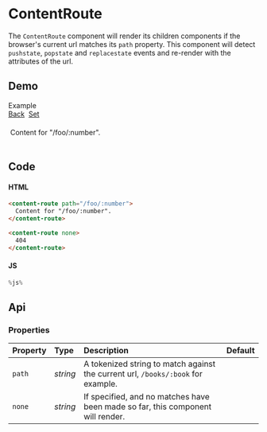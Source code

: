 # ContentRoute
The `ContentRoute` component will render its children components if the browser's current url matches its `path` property. This component will detect `pushstate`, `popstate` and `replacestate` events and re-render with the attributes of the url.

## Demo

<div class="example">
  <div class="header">Example</div>
  <div class="content">
    <a href="#" id="content-route-link-2">Back</a><a href="#" id="content-route-link-1">Set</a>
    <content-route path="/foo/:number">
      Content for "/foo/:number".
    </content-route>
  </div>
</div>

## Code

#### HTML
```html
<content-route path="/foo/:number">
  Content for "/foo/:number".
</content-route>

<content-route none>
  404
</content-route>
```

#### JS
```js
%js%
```

<style>
  content-route {
    margin-top: 16px;
    border: 1px solid var(--border);
    padding: 4px;
    display: block;
    min-height: 32px;
    color: var(--info);
  }

  #content-route-link-1,
  #content-route-link-2 {
    font-size: 14px;
    font-family: var(--subheader);
    margin-right: 8px;
  }
</style>

## Api

### Properties

| Property | Type | Description | Default |
| :--- | :--- | :--- | :--- |
| `path` | *string* | A tokenized string to match against the current url, `/books/:book` for example. | |
| `none` | *string* | If specified, and no matches have been made so far, this component will render. | |
